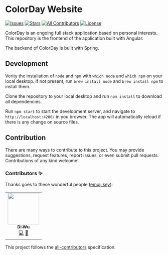 # ColorDay Website
<!-- ALL-CONTRIBUTORS-BADGE:START - Do not remove or modify this section -->
[![Issues](https://img.shields.io/github/issues/brycenycuu/colorday-website)](https://github.com/brycenycuu/colorday-website/issues)
[![Stars](https://img.shields.io/github/stars/brycenycuu/colorday-website)]()
[![All Contributors](https://img.shields.io/badge/all_contributors-1-orange.svg?style=flat)](#contributors-)
[![License](https://img.shields.io/github/license/brycenycuu/colorday-website)]()
<!-- ALL-CONTRIBUTORS-BADGE:END -->

ColorDay is an ongoing full stack application based on personal interests. This repository is the frontend of the application built with Angular.

The backend of ColorDay is built with Spring.

## Development

Verity the installation of `node` and `npm` with `which node` and `which npm` on your local desktop. If not present, run `brew install node` and `brew install npm` to install them.

Clone the repository to your local desktop and run `npm install` to download all dependencies. 

Run `npm start` to start the development server, and navigate to `http://localhost:4200/` in you browser. The app will automatically reload if there is any change on source files.

## Contribution

There are many ways to contribute to this project. You may provide suggestions, request features, report issues, or even submit pull requests. Contributions of any kind welcome!

### Contributors ✨

Thanks goes to these wonderful people ([emoji key](https://allcontributors.org/docs/en/emoji-key)):

<!-- ALL-CONTRIBUTORS-LIST:START - Do not remove or modify this section -->
<!-- prettier-ignore-start -->
<!-- markdownlint-disable -->
<table>
  <tr>
    <td align="center"><a href="http://diwu.tech"><img src="https://avatars2.githubusercontent.com/u/28286130?v=4" width="100px;" alt=""/><br /><sub><b>Di Wu</b></sub></a><br /><a href="https://github.com/brycenycuu/colorday-website/commits?author=brycenycuu" title="Code">💻</a> <a href="https://github.com/brycenycuu/colorday-website/commits?author=brycenycuu" title="Documentation">📖</a></td>
  </tr>
</table>

<!-- markdownlint-enable -->
<!-- prettier-ignore-end -->
<!-- ALL-CONTRIBUTORS-LIST:END -->

This project follows the [all-contributors](https://github.com/all-contributors/all-contributors) specification.

